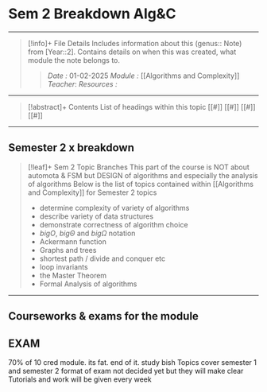 # Sem 2 Breakdown Alg&C
---
> [!info]+ File Details
> Includes information about this (genus:: Note) from [Year::2]. Contains details on when this was created, what module the note belongs to.
> > *Date :*  01-02-2025
> > *Module :* [[Algorithms and Complexity]]
> > *Teacher*: 
> > *Resources :*

---
> [!abstract]+ Contents
> List of headings within this topic
> [[#]]
> [[#]]
> [[#]]
> [[#]]

---
## Semester 2 x breakdown 

> [!leaf]+ Sem 2 Topic Branches
> This part of the course is NOT about automota & FSM but DESIGN of algorithms and especially the analysis of algorithms
> Below is the list of topics contained within [[Algorithms and Complexity]] for Semester 2 topics
> - determine complexity of variety of algorithms
> - describe variety of data structures
> - demonstrate correctness of algorithm choice
> - $big Ο$, $big \Theta$ and $big Ω$ notation
> - Ackermann function
> - Graphs and trees 
> -  shortest path / divide and conquer etc
> - loop invariants
> - the Master Theorem
> - Formal Analysis of algorithms

----
## Courseworks & exams for the module

## EXAM

70% of 10 cred module. its fat. end of it. study bish
Topics cover semester 1 and semester 2
format of exam not decided yet but they will make clear
Tutorials and work will be given every week